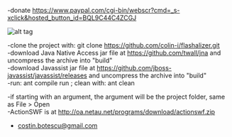 
-donate https://www.paypal.com/cgi-bin/webscr?cmd=_s-xclick&hosted_button_id=BQL9C44C4ZCGJ

![alt tag](http://s21.postimg.org/ykry12txz/picture.png)

-clone the project with: git clone https://github.com/colin-i/flashalizer.git<br>-download Java Native Access jar file at https://github.com/twall/jna and uncompress the archive into "build"<br>-download Javassist jar file at https://github.com/jboss-javassist/javassist/releases and uncompress the archive into "build"<br>-run: ant compile run ; clean with: ant clean

-if starting with an argument, the argument will be the project folder, same as File > Open<br>-ActionSWF is at http://oa.netau.net/programs/download/actionswf.zip

- costin.botescu@gmail.com